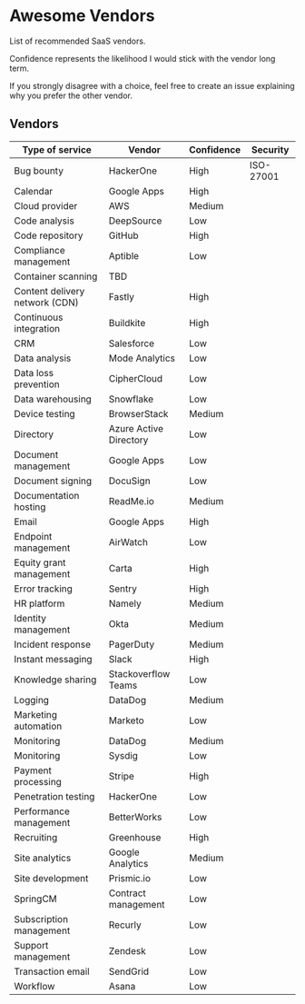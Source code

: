 # Awesome Vendors

List of recommended SaaS vendors.

Confidence represents the likelihood I would stick with the vendor long term.

If you strongly disagree with a choice, feel free to create an issue explaining why you prefer the other vendor.

## Vendors

| Type of service                | Vendor                 | Confidence | Security  |
|--------------------------------|------------------------|------------| --------- |
| Bug bounty                     | HackerOne              | High       | ISO-27001 |
| Calendar                       | Google Apps            | High       |           |
| Cloud provider                 | AWS                    | Medium     |           |
| Code analysis                  | DeepSource             | Low        |           |
| Code repository                | GitHub                 | High       |           |
| Compliance management          | Aptible                | Low        |           |
| Container scanning             | TBD                    |            |           |
| Content delivery network (CDN) | Fastly                 | High       |           |
| Continuous integration         | Buildkite              | High       |           |
| CRM                            | Salesforce             | Low        |           |
| Data analysis                  | Mode Analytics         | Low        |           |
| Data loss prevention           | CipherCloud            | Low        |           |
| Data warehousing               | Snowflake              | Low        |           |
| Device testing                 | BrowserStack           | Medium     |           |
| Directory                      | Azure Active Directory | Low        |           |
| Document management            | Google Apps            | Low        |           |
| Document signing               | DocuSign               | Low        |           |
| Documentation hosting          | ReadMe.io              | Medium     |           |
| Email                          | Google Apps            | High       |           |
| Endpoint management            | AirWatch               | Low        |           |
| Equity grant management        | Carta                  | High       |           |
| Error tracking                 | Sentry                 | High       |           |
| HR platform                    | Namely                 | Medium     |           |
| Identity management            | Okta                   | Medium     |           |
| Incident response              | PagerDuty              | Medium     |           |
| Instant messaging              | Slack                  | High       |           |
| Knowledge sharing              | Stackoverflow Teams    | Low        |           |
| Logging                        | DataDog                | Medium     |           |
| Marketing automation           | Marketo                | Low        |           |
| Monitoring                     | DataDog                | Medium     |           |
| Monitoring                     | Sysdig                 | Low        |           |
| Payment processing             | Stripe                 | High       |           |
| Penetration testing            | HackerOne              | Low        |           |
| Performance management         | BetterWorks            | Low        |           |
| Recruiting                     | Greenhouse             | High       |           |
| Site analytics                 | Google Analytics       | Medium     |           |
| Site development               | Prismic.io             | Low        |           |
| SpringCM                       | Contract management    | Low        |           |
| Subscription management        | Recurly                | Low        |           |
| Support management             | Zendesk                | Low        |           |
| Transaction email              | SendGrid               | Low        |           |
| Workflow                       | Asana                  | Low        |           |
